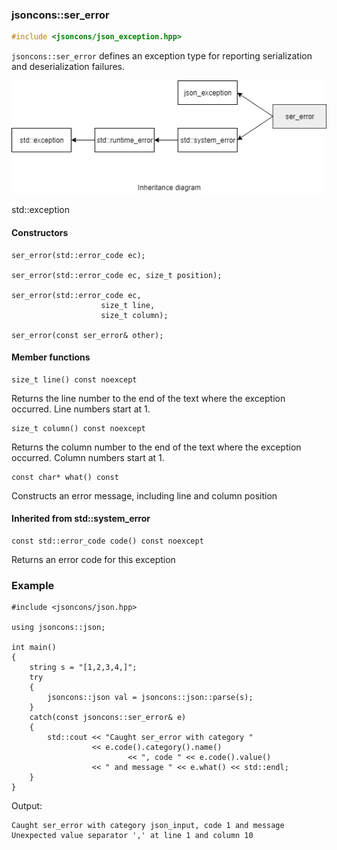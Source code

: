 ### jsoncons::ser_error

```c++
#include <jsoncons/json_exception.hpp>
```

`jsoncons::ser_error` defines an exception type for reporting serialization and deserialization failures.

![ser_error](./diagrams/ser_error.png)

std::exception

#### Constructors

    ser_error(std::error_code ec);

    ser_error(std::error_code ec, size_t position);

    ser_error(std::error_code ec,
                        size_t line,
                        size_t column);

    ser_error(const ser_error& other);

#### Member functions

    size_t line() const noexcept
Returns the line number to the end of the text where the exception occurred.
Line numbers start at 1.

    size_t column() const noexcept
Returns the column number to the end of the text where the exception occurred.
Column numbers start at 1.

    const char* what() const
Constructs an error message, including line and column position

#### Inherited from std::system_error

    const std::error_code code() const noexcept
Returns an error code for this exception

### Example

    #include <jsoncons/json.hpp>

    using jsoncons::json;

    int main()
    {
        string s = "[1,2,3,4,]";
        try 
        {
            jsoncons::json val = jsoncons::json::parse(s);
        } 
        catch(const jsoncons::ser_error& e) 
        {
            std::cout << "Caught ser_error with category " 
                      << e.code().category().name() 
                              << ", code " << e.code().value() 
                      << " and message " << e.what() << std::endl;
        }
    }


Output:

    Caught ser_error with category json_input, code 1 and message Unexpected value separator ',' at line 1 and column 10
